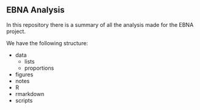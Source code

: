 
## EBNA Analysis

In this repository there is a summary of all the analysis made for the EBNA project.

We have the following structure:

- data
  * lists
  * proportions
- figures
- notes
- R
- rmarkdown
- scripts
